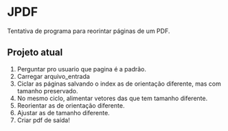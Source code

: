 # JPDF
Tentativa de programa para reorintar páginas de um PDF.

## Projeto atual
1. Perguntar pro usuario que pagina é a padrão.
2. Carregar arquivo_entrada
3. Ciclar as páginas salvando o index as de orientação diferente, mas com tamanho preservado.
4. No mesmo ciclo, alimentar vetores das que tem tamanho diferente.
5. Reorientar as de orientação diferente.
6. Ajustar as de tamanho diferente.
7. Criar pdf de saída!
